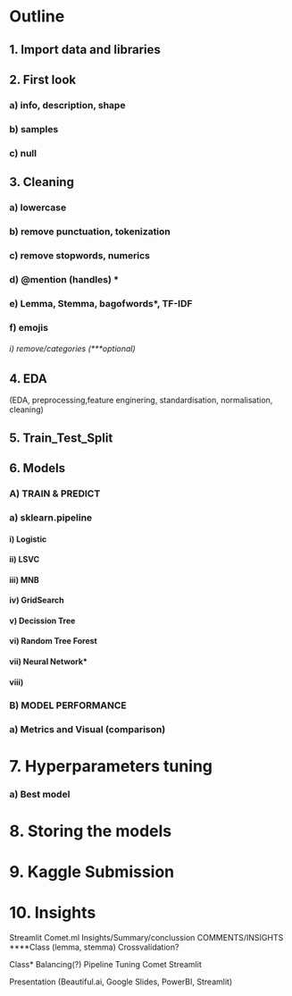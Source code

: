 # Outline

## 1. Import data and libraries
## 2. First look
### a) info, description, shape
### b) samples
### c) null
## 3. Cleaning
### a) lowercase
### b) remove punctuation, tokenization
### c) remove stopwords, numerics
### d) @mention (handles) *
### e) Lemma, Stemma, bagofwords*, TF-IDF
### f) emojis
###### i) remove/categories (***optional)
## 4. EDA
(EDA, preprocessing,feature enginering, standardisation, normalisation, cleaning)

## 5. Train_Test_Split

## 6. Models
### A) TRAIN & PREDICT
### a) sklearn.pipeline
#### i) Logistic
#### ii) LSVC
#### iii) MNB
#### iv) GridSearch
#### v) Decission Tree
#### vi) Random Tree Forest
#### vii) Neural Network*
#### viii) 
### B) MODEL PERFORMANCE
### a) Metrics and Visual (comparison)


# 7. Hyperparameters tuning
### a) Best model

# 8. Storing the models

# 9. Kaggle Submission

# 10. Insights



Streamlit
Comet.ml
Insights/Summary/conclussion
COMMENTS/INSIGHTS
****Class (lemma, stemma)
Crossvalidation?

Class*
Balancing(?)
Pipeline
Tuning
Comet
Streamlit

Presentation (Beautiful.ai, Google Slides, PowerBI, Streamlit)
